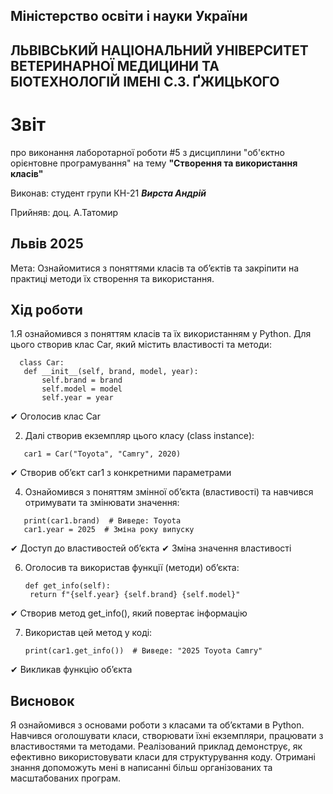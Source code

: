 ## Міністерство освіти і науки України

## ЛЬВІВСЬКИЙ НАЦІОНАЛЬНИЙ УНІВЕРСИТЕТ ВЕТЕРИНАРНОЇ МЕДИЦИНИ ТА БІОТЕХНОЛОГІЙ ІМЕНІ С.З. ҐЖИЦЬКОГО

# Звіт
про виконання лаборотарної роботи #5 з дисциплини "об'єктно орієнтовне програмування" на тему **"Створення та використання класів"**

Виконав: студент групи КН-21 ***Вирста Андрій***

Прийняв: доц. А.Татомир

## Львів 2025

Мета: Ознайомитися з поняттями класів та об’єктів та закріпити на практиці методи їх створення та використання.

## Хід роботи

1.Я ознайомився з поняттям класів та їх використанням у Python. Для цього створив клас Car, який містить властивості та методи:
 ```
   class Car:
    def __init__(self, brand, model, year):
        self.brand = brand
        self.model = model
        self.year = year
```
✔ Оголосив клас Car

2. Далі створив екземпляр цього класу (class instance):
```
   car1 = Car("Toyota", "Camry", 2020)
```
✔ Створив об’єкт car1 з конкретними параметрами

4. Ознайомився з поняттям змінної об’єкта (властивості) та навчився отримувати та змінювати значення:
```
   print(car1.brand)  # Виведе: Toyota
   car1.year = 2025  # Зміна року випуску
```
✔ Доступ до властивостей об’єкта
✔ Зміна значення властивості

6. Оголосив та використав функції (методи) об’єкта:
   ```
   def get_info(self):
    return f"{self.year} {self.brand} {self.model}"
   ````
✔ Створив метод get_info(), який повертає інформацію

7. Використав цей метод у коді:
   ```
   print(car1.get_info())  # Виведе: "2025 Toyota Camry"
   ```
✔ Викликав функцію об’єкта

## Висновок
Я ознайомився з основами роботи з класами та об’єктами в Python. Навчився оголошувати класи, створювати їхні екземпляри, працювати з властивостями та методами. Реалізований приклад демонструє, як ефективно використовувати класи для структурування коду. Отримані знання допоможуть мені в написанні більш організованих та масштабованих програм.
